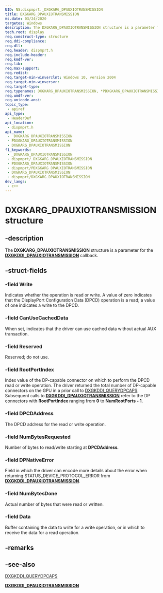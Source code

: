 ```yaml
---
UID: NS:dispmprt._DXGKARG_DPAUXIOTRANSMISSION
title: DXGKARG_DPAUXIOTRANSMISSION
ms.date: 03/24/2020
targetos: Windows
description: The DXGKARG_DPAUXIOTRANSMISSION structure is a parameter for the DXGKDDI_DPAUXIOTRANSMISSION callback.
tech.root: display
req.construct-type: structure
req.ddi-compliance: 
req.dll: 
req.header: dispmprt.h
req.include-header: 
req.kmdf-ver: 
req.lib: 
req.max-support: 
req.redist: 
req.target-min-winverclnt: Windows 10, version 2004
req.target-min-winversvr: 
req.target-type: 
req.typenames: DXGKARG_DPAUXIOTRANSMISSION, *PDXGKARG_DPAUXIOTRANSMISSION
req.umdf-ver: 
req.unicode-ansi: 
topic_type:
 - apiref
api_type:
 - HeaderDef
api_location:
 - dispmprt.h
api_name:
 - _DXGKARG_DPAUXIOTRANSMISSION
 - PDXGKARG_DPAUXIOTRANSMISSION
 - DXGKARG_DPAUXIOTRANSMISSION
f1_keywords:
 - _DXGKARG_DPAUXIOTRANSMISSION
 - dispmprt/_DXGKARG_DPAUXIOTRANSMISSION
 - PDXGKARG_DPAUXIOTRANSMISSION
 - dispmprt/PDXGKARG_DPAUXIOTRANSMISSION
 - DXGKARG_DPAUXIOTRANSMISSION
 - dispmprt/DXGKARG_DPAUXIOTRANSMISSION
dev_langs:
 - c++
---
```


# DXGKARG_DPAUXIOTRANSMISSION structure


## -description

The **DXGKARG_DPAUXIOTRANSMISSION** structure is a parameter for the [**DXGKDDI_DPAUXIOTRANSMISSION**](nc-dispmprt-dxgkddi_dpauxiotransmission.md) callback.

## -struct-fields

### -field Write

Indicates whether the operation is read or write. A value of zero indicates that the DisplayPort Configuration Data (DPCD) operation is a read; a value of one indicates a write to the DPCD.

### -field CanUseCachedData

When set, indicates that the driver can use cached data without actual AUX transaction.

### -field Reserved

Reserved; do not use.

### -field RootPortIndex

Index value of the DP-capable connector on which to perform the DPCD read or write operation. The driver returned the total number of DP-capable connectors on the GPU in a prior call to [DXGKDDI_QUERYDPCAPS](nc-dispmprt-dxgkddi_querydpcaps.md). Subsequent calls to [**DXGKDDI_DPAUXIOTRANSMISSION**](nc-dispmprt-dxgkddi_dpauxiotransmission.md) refer to the DP connectors with **RootPortIndex** ranging from **0** to **NumRootPorts - 1**.

### -field DPCDAddress

The DPCD address for the read or write operation.

### -field NumBytesRequested

Number of bytes to read/write starting at **DPCDAddress**.

### -field DPNativeError

Field in which the driver can encode more details about the error when returning STATUS_DEVICE_PROTOCOL_ERROR from [**DXGKDDI_DPAUXIOTRANSMISSION**](nc-dispmprt-dxgkddi_dpauxiotransmission.md).

### -field NumBytesDone

Actual number of bytes that were read or written.

### -field Data

Buffer containing the data to write for a write operation, or in which to receive the data for a read operation.

## -remarks

## -see-also

[DXGKDDI_QUERYDPCAPS](nc-dispmprt-dxgkddi_querydpcaps.md)

[**DXGKDDI_DPAUXIOTRANSMISSION**](nc-dispmprt-dxgkddi_dpauxiotransmission.md)

